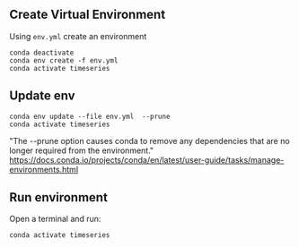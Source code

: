 

## Create Virtual Environment 
Using `env.yml` create an environment
```
conda deactivate
conda env create -f env.yml
conda activate timeseries
```

## Update env

```
conda env update --file env.yml  --prune
conda activate timeseries
```
"The --prune option causes conda to remove any dependencies that are no longer required from the environment."
https://docs.conda.io/projects/conda/en/latest/user-guide/tasks/manage-environments.html


## Run environment 
Open a terminal and run: 
```
conda activate timeseries
```

